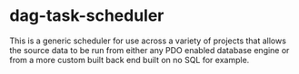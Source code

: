 # dag-task-scheduler

This is a generic scheduler for use across a variety of projects that allows the source data to be run from either any PDO enabled database engine or from a more custom built back end built on no SQL for example.
